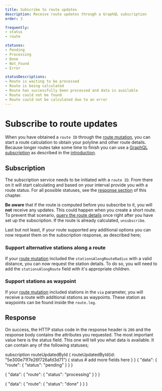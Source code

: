 ```yaml
---
title: Subscribe to route updates
description: Receive route updates through a GraphQL subscription
order: 3

frequently:
- status
- route

statuses:
- Pending
- Processing
- Done
- Not_Found
- Error

statusDescriptions:
- Route is waiting to be processed
- Route is being calculated
- Route has successfully been processed and data is available
- Route could not be found
- Route could not be calculated due to an error
---
```


# Subscribe to route updates
When you have obtained a `route ID` through the [route mutation](), you can start a route calculation to obtain your polyline and other route details. Because longer routes take some time to finish you can use a [GraphQL subscription](https://graphql.org/blog/subscriptions-in-graphql-and-relay/) as described in the [introduction](). 

## Subscription
The subscription service needs to be initiated with a `route ID`. From there on it will start calculating and based on your interval provide you with a route status. For all possible statuses, see the [response section]() of this chapter. 

**Be aware** that if the route is computed before you subscribe to it, you will **not** receive any updates. This could happen when you create a short route. To prevent that scenario, [query the route details]() once right after you have set up the subscription. If the route is already calculated, `unsubscribe`.

Last but not least, if your route supported any additional options you can now request them on the subscription response, as described here;

### Support alternative stations along a route
If your [route mutation]() included the `stationsAlongRouteRadius` with a valid distance, you can now request the station details. To do so, you will need to add the `stationsAlongRoute` field with it's appropriate children.

### Support stations as waypoint
If your [route mutation]() included stations in the `via` parameter, you will receive a route with additional stations as waypoints. These station as waypoints can be found inside the `route.leg`. 

<schema type="Subscription" name="routeUpdatedById" :frequent="frequently"></schema>

## Response
On success, the HTTP status code in the response header is `200` and the response body contains the attributes you requested. The most important value here is the status field. This one will tell you what data is available. It can contain any of the following statuses;

<status-table :statuses="statuses" :descriptions="statusDescriptions"></status-table>


<errors name=""></errors>

<playground url="https://playground.chargetrip.com/?page=routeUpdatedById">
<code-block lang="graphql" query="routeUpdatedById">					
subscription routeUpdatedById {
  routeUpdatedById(id: "5e300e71f7e26f726afd3d71") {
    status
    # add more fields here
  }
}
</code-block>
<code-block lang="json">
{
  "data": {
    "route": {
      "status": "pending"
    }
  }
}

{
  "data": {
    "route": {
      "status": "processing"
    }
  }
}

{
  "data": {
    "route": {
      "status": "done"
    }
  }
}
</code-block>
</playground>

